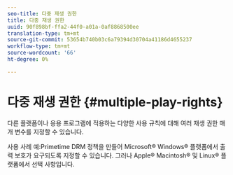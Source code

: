 ```yaml
---
seo-title: 다중 재생 권한
title: 다중 재생 권한
uuid: 90f898bf-ffa2-44f0-a01a-0af8868500ee
translation-type: tm+mt
source-git-commit: 53654b740b03c6a79394d30704a41186d4655237
workflow-type: tm+mt
source-wordcount: '66'
ht-degree: 0%

---
```



# 다중 재생 권한 {#multiple-play-rights}

다른 플랫폼이나 응용 프로그램에 적용하는 다양한 사용 규칙에 대해 여러 재생 권한 매개 변수를 지정할 수 있습니다.

사용 사례 예:Primetime DRM 정책을 만들어 Microsoft® Windows® 플랫폼에서 출력 보호가 요구되도록 지정할 수 있습니다. 그러나 Apple® Macintosh® 및 Linux® 플랫폼에서 선택 사항입니다.
